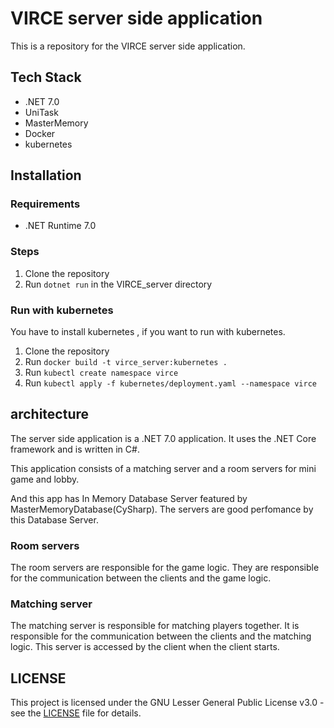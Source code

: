 ﻿# VIRCE server side application
This is a repository for the VIRCE server side application.

## Tech Stack
- .NET 7.0
- UniTask
- MasterMemory
- Docker
- kubernetes

## Installation
### Requirements
- .NET Runtime 7.0

### Steps
1. Clone the repository
2. Run `dotnet run` in the VIRCE_server directory

### Run with kubernetes
You have to install kubernetes , if you want to run with kubernetes.
1. Clone the repository
2. Run `docker build -t virce_server:kubernetes .`
3. Run `kubectl create namespace virce`
4. Run `kubectl apply -f kubernetes/deployment.yaml --namespace virce`

## architecture
The server side application is a .NET 7.0 application.
It uses the .NET Core framework and is written in C#.

This application consists of a matching server and a room servers for mini game and lobby.

And this app has In Memory Database Server featured by MasterMemoryDatabase(CySharp).
The servers are good perfomance by this Database Server.

### Room servers
The room servers are responsible for the game logic.
They are responsible for the communication between the clients and the game logic.

### Matching server
The matching server is responsible for matching players together.
It is responsible for the communication between the clients and the matching logic.
This server is accessed by the client when the client starts.

## LICENSE
This project is licensed under the GNU Lesser General Public License v3.0 - see the [LICENSE](LICENSE) file for details.
